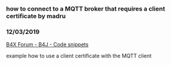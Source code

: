### how to connect to a MQTT broker that requires a client certificate by madru
### 12/03/2019
[B4X Forum - B4J - Code snippets](https://www.b4x.com/android/forum/threads/111881/)

example how to use a client certificate with the MQTT client